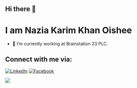 ## Hi there 👋

# I am Nazia Karim Khan Oishee

- 🔭 I’m currently working at Brainstation 23 PLC.


## Connect with me via:
[![LinkedIn](https://img.shields.io/badge/LinkedIn-%230077B5.svg?logo=linkedin&logoColor=white)](https://www.linkedin.com/in/nazia-karim-khan-oishee-032a8a222) 
[![Facebook](https://img.shields.io/badge/Facebook-%231877F2.svg?logo=Facebook&logoColor=white)](https://www.facebook.com/profile.php?id=100069241624137&mibextid=LQQJ4d)

[![](https://visitcount.itsvg.in/api?id=Nazia-Karim-Khan-Oishee&icon=4&color=1)](https://visitcount.itsvg.in)



